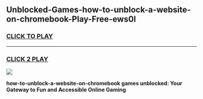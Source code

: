 
## Unblocked-Games-how-to-unblock-a-website-on-chromebook-Play-Free-ews0l
<h3>
<a href="https://premium76.site?title=how-to-unblock-a-website-on-chromebook&ref=10A">CLICK TO PLAY</a></h3>
<hr>

<h3>
<a href="https://premium76.site?title=how-to-unblock-a-website-on-chromebook&ref=10A">CLICK 2 PLAY</a>
  
</h3>

<a href="https://premium76.site?title=how-to-unblock-a-website-on-chromebook&ref=10A"><img src="https://clearcache.store/games.png"></a>


**how-to-unblock-a-website-on-chromebook games unblocked: Your Gateway to Fun and Accessible Online Gaming**

